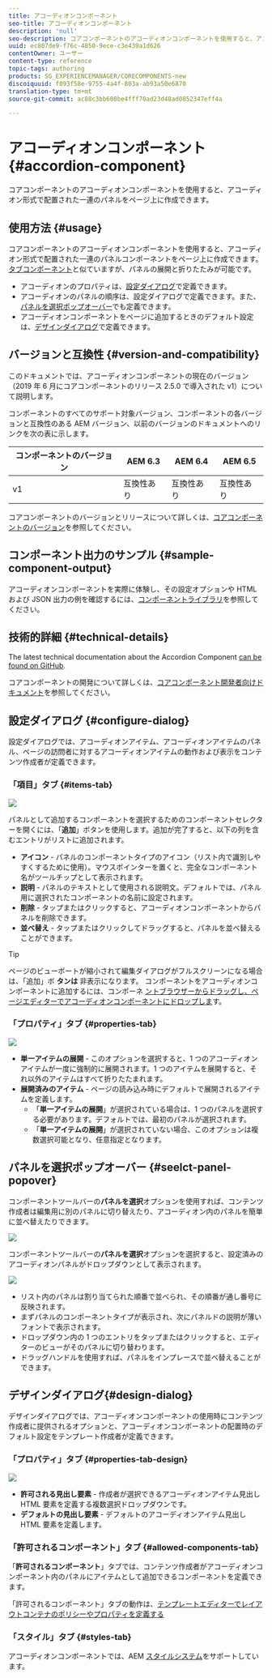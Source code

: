 ```yaml
---
title: アコーディオンコンポーネント
seo-title: アコーディオンコンポーネント
description: 'null'
seo-description: コアコンポーネントのアコーディオンコンポーネントを使用すると、アコーディオン形式で配置された一連のパネルをページ上に作成できます。
uuid: ec807de9-f76c-4850-9ece-c3e439a1d626
contentOwner: ユーザー
content-type: reference
topic-tags: authoring
products: SG_EXPERIENCEMANAGER/CORECOMPONENTS-new
discoiquuid: f093f58e-9755-4a4f-803a-ab93a50e6870
translation-type: tm+mt
source-git-commit: ac88c3bb608be4fff70ad23d48ad0852347eff4a

---
```



# アコーディオンコンポーネント{#accordion-component}

コアコンポーネントのアコーディオンコンポーネントを使用すると、アコーディオン形式で配置された一連のパネルをページ上に作成できます。

## 使用方法 {#usage}

コアコンポーネントのアコーディオンコンポーネントを使用すると、アコーディオン形式で配置された一連のパネルコンポーネントをページ上に作成できます。[タブコンポーネント](tabs.md)と似ていますが、パネルの展開と折りたたみが可能です。

* アコーディオンのプロパティは、[設定ダイアログ](#configure-dialog)で定義できます。
* アコーディオンのパネルの順序は、設定ダイアログで定義できます。また、[パネルを選択ポップオーバー](#select-planel.md)でも定義できます。
* アコーディオンコンポーネントをページに追加するときのデフォルト設定は、[デザインダイアログ](#design-dialog)で定義できます。

## バージョンと互換性 {#version-and-compatibility}

このドキュメントでは、アコーディオンコンポーネントの現在のバージョン（2019 年 6 月にコアコンポーネントのリリース 2.5.0 で導入された v1）について説明します。

コンポーネントのすべてのサポート対象バージョン、コンポーネントの各バージョンと互換性のある AEM バージョン、以前のバージョンのドキュメントへのリンクを次の表に示します。

| コンポーネントのバージョン | AEM 6.3 | AEM 6.4 | AEM 6.5 |
|--- |--- |--- |---|
| v1 | 互換性あり | 互換性あり | 互換性あり |

コアコンポーネントのバージョンとリリースについて詳しくは、[コアコンポーネントのバージョン](versions.md)を参照してください。

## コンポーネント出力のサンプル {#sample-component-output}

アコーディオンコンポーネントを実際に体験し、その設定オプションや HTML および JSON 出力の例を確認するには、[コンポーネントライブラリ](http://opensource.adobe.com/aem-core-wcm-components/library/accordion.html)を参照してください。

## 技術的詳細 {#technical-details}

The latest technical documentation about the Accordion Component [can be found on GitHub](https://github.com/adobe/aem-core-wcm-components/tree/master/content/src/content/jcr_root/apps/core/wcm/components/accordion/v1/accordion).

コアコンポーネントの開発について詳しくは、[コアコンポーネント開発者向けドキュメント](developing.md)を参照してください。

## 設定ダイアログ {#configure-dialog}

設定ダイアログでは、アコーディオンアイテム、アコーディオンアイテムのパネル、ページの訪問者に対するアコーディオンアイテムの動作および表示をコンテンツ作成者が定義できます。

### 「項目」タブ {#items-tab}

![](assets/screen-shot-2019-06-21-08.26.38.png)

パネルとして追加するコンポーネントを選択するためのコンポーネントセレクターを開くには、「**追加**」ボタンを使用します。追加が完了すると、以下の列を含むエントリがリストに追加されます。

* **アイコン** - パネルのコンポーネントタイプのアイコン（リスト内で識別しやすくするために使用）。マウスポインターを置くと、完全なコンポーネント名がツールチップとして表示されます。
* **説明** - パネルのテキストとして使用される説明文。デフォルトでは、パネル用に選択されたコンポーネントの名前に設定されます。
* **削除** - タップまたはクリックすると、アコーディオンコンポーネントからパネルを削除できます。
* **並べ替え** - タップまたはクリックしてドラッグすると、パネルを並べ替えることができます。

>[!TIP]
>
>ページのビューポートが縮小されて編集ダイアログがフルスクリーンになる場合は、「追加」ボ **タンは** 非表示になります。 コンポーネントをアコーディオンコンポーネントに追加するには、コンポーネ [ントブラウザーからドラッグし、ページエディターでアコーディオンコンポーネントにドロップしま](https://helpx.adobe.com/experience-manager/6-5/sites/authoring/using/editing-content.html#InsertingaComponent)す。

### 「プロパティ」タブ {#properties-tab}

![](assets/screen-shot-2019-06-21-08.26.53.png)

* **単一アイテムの展開** - このオプションを選択すると、1 つのアコーディオンアイテムが一度に強制的に展開されます。1 つのアイテムを展開すると、それ以外のアイテムはすべて折りたたまれます。
* **展開済みのアイテム** - ページの読み込み時にデフォルトで展開されるアイテムを定義します。
   * 「**単一アイテムの展開**」が選択されている場合は、1 つのパネルを選択する必要があります。デフォルトでは、最初のパネルが選択されます。
   * 「**単一アイテムの展開**」が選択されていない場合、このオプションは複数選択可能となり、任意指定となります。

## パネルを選択ポップオーバー {#seelct-panel-popover}

コンポーネントツールバーの&#x200B;**パネルを選択**&#x200B;オプションを使用すれば、コンテンツ作成者は編集用に別のパネルに切り替えたり、アコーディオン内のパネルを簡単に並べ替えたりできます。

![](assets/screen-shot-2019-06-21-08.49.36.png)

コンポーネントツールバーの&#x200B;**パネルを選択**&#x200B;オプションを選択すると、設定済みのアコーディオンパネルがドロップダウンとして表示されます。

![](assets/screen-shot-2019-06-21-08.52.14.png)

* リスト内のパネルは割り当てられた順番で並べられ、その順番が通し番号に反映されます。
* まずパネルのコンポーネントタイプが表示され、次にパネルドの説明が薄いフォントで表示されます。
* ドロップダウン内の 1 つのエントリをタップまたはクリックすると、エディターのビューがそのパネルに切り替わります。
* ドラッグハンドルを使用すれば、パネルをインプレースで並べ替えることができます。

## デザインダイアログ{#design-dialog}

デザインダイアログでは、アコーディオンコンポーネントの使用時にコンテンツ作成者に提供されるオプションと、アコーディオンコンポーネントの配置時のデフォルト設定をテンプレート作成者が定義できます。

### 「プロパティ」タブ {#properties-tab-design}

![](assets/screen-shot-2019-06-21-08.58.11.png)

* **許可される見出し要素** - 作成者が選択できるアコーディオンアイテム見出し HTML 要素を定義する複数選択ドロップダウンです。
* **デフォルトの見出し要素** - デフォルトのアコーディオンアイテム見出し HTML 要素を定義します。

### 「許可されるコンポーネント」タブ {#allowed-components-tab}

「**許可されるコンポーネント**」タブでは、コンテンツ作成者がアコーディオンコンポーネント内のパネルにアイテムとして追加できるコンポーネントを定義できます。

「許可されるコンポーネント」タブの動作は、[テンプレートエディターでレイアウトコンテナのポリシーやプロパティを定義する](https://helpx.adobe.com/experience-manager/6-5/sites/authoring/using/templates.html)

### 「スタイル」タブ {#styles-tab}

アコーディオンコンポーネントでは、AEM [スタイルシステム](authoring.md#component-styling)をサポートしています。
